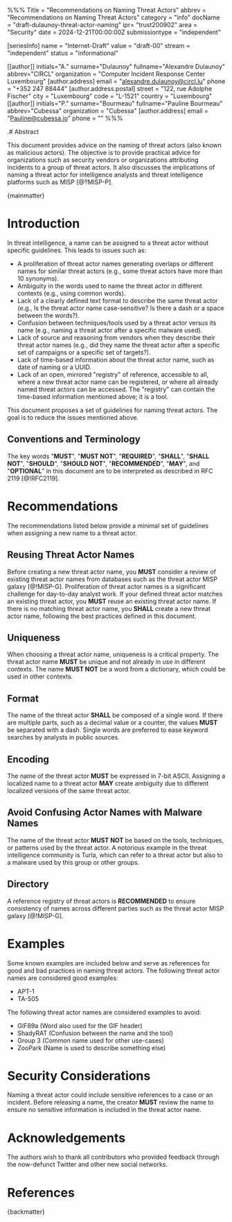 %%%
Title = "Recommendations on Naming Threat Actors"
abbrev = "Recommendations on Naming Threat Actors"
category = "info"
docName = "draft-dulaunoy-threat-actor-naming"
ipr= "trust200902"
area = "Security"
date = 2024-12-21T00:00:00Z
submissiontype = "independent"

[seriesInfo]
name = "Internet-Draft"
value = "draft-00"
stream = "independent"
status = "informational"

[[author]]
initials="A."
surname="Dulaunoy"
fullname="Alexandre Dulaunoy"
abbrev="CIRCL"
organization = "Computer Incident Response Center Luxembourg"
 [author.address]
 email = "alexandre.dulaunoy@circl.lu"
 phone = "+352 247 88444"
 [author.address.postal]
 street = "122, rue Adolphe Fischer"
 city = "Luxembourg"
 code = "L-1521"
 country = "Luxembourg"
[[author]]
initials="P."
surname="Bourmeau"
fullname="Pauline Bourmeau"
abbrev="Cubessa"
organization = "Cubessa"
 [author.address]
 email = "Pauline@cubessa.io"
 phone = ""
%%%

.# Abstract

This document provides advice on the naming of threat actors (also known as malicious actors).
The objective is to provide practical advice for organizations such as security vendors or organizations attributing
incidents to a group of threat actors. It also discusses the implications of naming a threat actor for intelligence analysts
and threat intelligence platforms such as MISP [@?MISP-P].

{mainmatter}

# Introduction

In threat intelligence, a name can be assigned to a threat actor without specific guidelines. This leads to issues such
as:

- A proliferation of threat actor names generating overlaps or different names for similar threat actors (e.g., some threat actors have more than 10 synonyms).
- Ambiguity in the words used to name the threat actor in different contexts (e.g., using common words).
- Lack of a clearly defined text format to describe the same threat actor (e.g., Is the threat actor name case-sensitive? Is there a dash or a space between the words?).
- Confusion between techniques/tools used by a threat actor versus its name (e.g., naming a threat actor after a specific malware used).
- Lack of source and reasoning from vendors when they describe their threat actor names (e.g., did they name the threat actor after a specific set of campaigns or a specific set of targets?).
- Lack of time-based information about the threat actor name, such as date of naming or a UUID.
- Lack of an open, mirrored "registry" of reference, accessible to all, where a new threat actor name can be registered, or where all already named threat actors can be accessed. The "registry" can contain the time-based information mentioned above; it is a tool.

This document proposes a set of guidelines for naming threat actors. The goal is to reduce the issues mentioned above.


##  Conventions and Terminology

The key words "**MUST**", "**MUST NOT**", "**REQUIRED**", "**SHALL**", "**SHALL NOT**",
"**SHOULD**", "**SHOULD NOT**", "**RECOMMENDED**", "**MAY**", and "**OPTIONAL**" in this
document are to be interpreted as described in RFC 2119 [@!RFC2119].

# Recommendations

The recommendations listed below provide a minimal set of guidelines when assigning a new name to a threat actor.

## Reusing Threat Actor Names

Before creating a new threat actor name, you **MUST** consider a review of existing threat actor names from databases such as the threat actor MISP galaxy [@!MISP-G]. Proliferation of threat actor names is a significant challenge for day-to-day analyst work. If your defined threat actor matches an existing threat actor, you **MUST** reuse an existing threat actor name. If there is no matching threat actor name, you **SHALL** create a new threat actor name, following the best practices defined in this document.

## Uniqueness

When choosing a threat actor name, uniqueness is a critical property. The threat actor name **MUST** be unique and not already in use in different contexts. The name **MUST NOT** be a word from a dictionary, which could be used in other contexts.

## Format

The name of the threat actor **SHALL** be composed of a single word. If there are multiple parts, such as a decimal value or a counter, the values **MUST** be separated with a dash. Single words are preferred to ease keyword searches by analysts in public sources.

## Encoding

The name of the threat actor **MUST** be expressed in 7-bit ASCII. Assigning a localized name to a threat actor **MAY** create ambiguity due to different localized versions of the same threat actor.

## Avoid Confusing Actor Names with Malware Names

The name of the threat actor **MUST NOT** be based on the tools, techniques, or patterns used by the threat actor. A notorious example in the threat intelligence community is Turla, which can refer to a threat actor but also to a malware used by this group or other groups.

## Directory

A reference registry of threat actors is **RECOMMENDED** to ensure consistency of names across different parties such as the threat actor MISP galaxy [@!MISP-G].

# Examples

Some known examples are included below and serve as references for good and bad practices in naming threat actors. The following threat actor names are considered good examples:

- APT-1
- TA-505

The following threat actor names are considered examples to avoid:

- GIF89a (Word also used for the GIF header)
- ShadyRAT (Confusion between the name and the tool)
- Group 3 (Common name used for other use-cases)
- ZooPark (Name is used to describe something else)

# Security Considerations

Naming a threat actor could include sensitive references to a case or an incident. Before releasing a name, the creator **MUST** review the name to ensure no sensitive information is included in the threat actor name.

# Acknowledgements

The authors wish to thank all contributors who provided feedback through the now-defunct Twitter and other new social networks.

# References


<reference anchor='MISP-P' target='https://github.com/MISP'>
  <front>
   <title>MISP Project - Open Source Threat Intelligence Platform and Open Standards For Threat Information Sharing</title>
   <author initials='' surname='MISP' fullname='MISP Community'></author>
   <date></date>
  </front>
</reference>

<reference anchor='MISP-T' target='https://github.com/MISP/misp-taxonomies'>
  <front>
   <title>MISP Taxonomies - shared and common vocabularies of tags</title>
   <author initials='' surname='MISP' fullname='MISP Community'></author>
   <date></date>
  </front>
</reference>

<reference anchor='MISP-G' target='https://github.com/MISP/misp-galaxy'>
  <front>
   <title>MISP Galaxy - Public repository </title>
   <author initials='' surname='MISP' fullname='MISP Community'></author>
   <date></date>
  </front>
</reference>


{backmatter}
